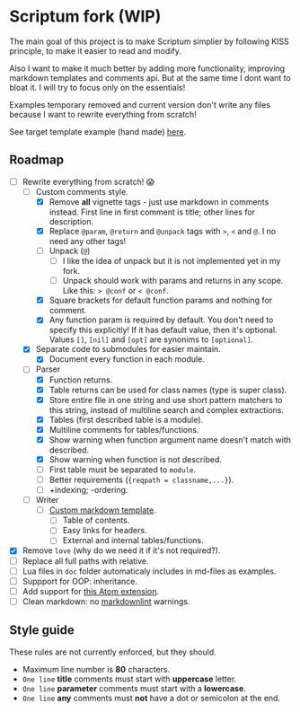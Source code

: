 # Scriptum fork (WIP)

The main goal of this project is to make Scriptum simplier by following KISS
principle, to make it easier to read and modify.

Also I want to make it much better by adding more functionality, improving
markdown templates and comments api. But at the same time I dont want to bloat
it. I will try to focus only on the essentials!

Examples temporary removed and current version don't write any files because
I want to rewrite everything from scratch!

See target template example (hand made)
[here](https://github.com/lua-rocks/object).

## Roadmap

- [ ] Rewrite everything from scratch! 😱
  - [ ] Custom comments style.
    - [x] Remove **all** vignette tags - just use markdown in comments instead.
      First line in first comment is title; other lines for description.
    - [x] Replace `@param`, `@return` and `@unpack` tags with `>`, `<` and `@`.
      I no need any other tags!
    - [ ] Unpack (`@`)
      - [ ] I like the idea of unpack but it is not implemented yet in my fork.
      - [ ] Unpack should work with params and returns in any scope.
        Like this: `> @conf` or `< @conf`.
    - [x] Square brackets for default function params and nothing for comment.
    - [x] Any function param is required by default. You don't need to
      specify this explicitly! If it has default value, then it's optional.
      Values `[]`, `[nil]` and `[opt]` are synonims to `[optional]`.
  - [x] Separate code to submodules for easier maintain.
    - [x] Document every function in each module.
  - [ ] Parser
    - [x] Function returns.
    - [x] Table returns can be used for class names (type is super class).
    - [x] Store entire file in one string and use short pattern matchers
      to this string, instead of multiline search and complex extractions.
    - [x] Tables (first described table is a module).
    - [x] Multiline comments for tables/functions.
    - [x] Show warning when function argument name doesn't match with described.
    - [x] Show warning when function is not described.
    - [ ] First table must be separated to `module`.
    - [ ] Better requirements (`{reqpath = classname,...}`).
    - [ ] +indexing; -ordering.
  - [ ] Writer
    - [ ] [Custom markdown template](https://github.com/lua-rocks/object).
      - [ ] Table of contents.
      - [ ] Easy links for headers.
      - [ ] External and internal tables/functions.
- [x] Remove `love` (why do we need it if it's not required?).
- [ ] Replace all full paths with relative.
- [ ] Lua files in `doc` folder automaticaly includes in md-files as examples.
- [ ] Suppport for OOP: inheritance.
- [ ] Add support for
    [this Atom extension](https://github.com/dapetcu21/atom-autocomplete-lua).
- [ ] Clean markdown:
    no [markdownlint](https://github.com/DavidAnson/markdownlint) warnings.

## Style guide

These rules are not currently enforced, but they should.

- Maximum line number is **80** characters.
- `One line` **title** comments must start with **uppercase** letter.
- `One line` **parameter** comments must start with a **lowercase**.
- `One line` **any** comments must **not** have a dot or semicolon at the end.
